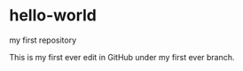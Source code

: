 # hello-world
my first repository

This is my first ever edit in GitHub under my first ever branch.
